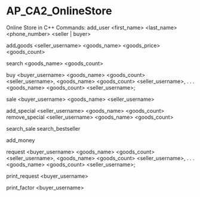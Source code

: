 # AP_CA2_OnlineStore
Online Store in C++
Commands:
add_user <first_name> <last_name> <username> <phone_number> <money> <seller | buyer>

addـgoods <seller_username> <goods_name> <goods_price> <goods_count>

search <goods_name> <goods_count>

buy <buyer_username> <goods_name> <goods_count> <seller_username>,
<goods_name> <goods_count> <seller_username>,
.
.
.
<goods_name> <goods_count> <seller_username>;

sale <buyer_username> <goods_name> <seller_username>

add_special <seller_username> <goods_name> <goods_count>
remove_special <seller_username> <goods_name> <goods_count>

search_sale
search_bestseller

add_money <username> <money>

request <requestName> <buyer_username> <goods_name> <goods_count> <seller_username>,
<goods_name> <goods_count> <seller_username>,
.
.
.
<goods_name> <goods_count> <seller_username>;

print_request <buyer_username>

print_factor <buyer_username>
